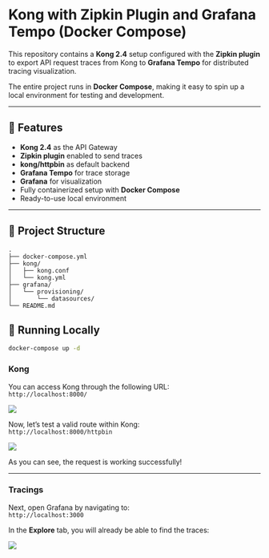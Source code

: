 # Kong with Zipkin Plugin and Grafana Tempo (Docker Compose)

This repository contains a **Kong 2.4** setup configured with the **Zipkin plugin** to export API request traces from Kong to **Grafana Tempo** for distributed tracing visualization.

The entire project runs in **Docker Compose**, making it easy to spin up a local environment for testing and development.

---

## 📌 Features

- **Kong 2.4** as the API Gateway
- **Zipkin plugin** enabled to send traces
- **kong/httpbin** as default backend
- **Grafana Tempo** for trace storage
- **Grafana** for visualization
- Fully containerized setup with **Docker Compose**
- Ready-to-use local environment

---

## 📂 Project Structure

```text
.
├── docker-compose.yml
├── kong/
│   ├── kong.conf
│   └── kong.yml
├── grafana/
│   └── provisioning/
│       └── datasources/
└── README.md
```

## 🚀 Running Locally

```bash
docker-compose up -d
```

### Kong

You can access Kong through the following URL:  
```http://localhost:8000/```

![](.img/kong-localhost.png)

Now, let’s test a valid route within Kong:  
```http://localhost:8000/httpbin```

![](.img/kong-httpbin.png)  

As you can see, the request is working successfully!

---

### Tracings

Next, open Grafana by navigating to:  
```http://localhost:3000```

In the **Explore** tab, you will already be able to find the traces:

![](.img/grafana.png)